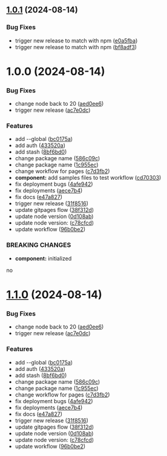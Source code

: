 ## [1.0.1](https://github.com/kzinthant-d3v/helpers/compare/v1.0.0...v1.0.1) (2024-08-14)


### Bug Fixes

* trigger new release to match with npm ([e0a5fba](https://github.com/kzinthant-d3v/helpers/commit/e0a5fba5686f07bf28dfc01ff18abda7d6752794))
* trigger new release to match with npm ([bf8adf3](https://github.com/kzinthant-d3v/helpers/commit/bf8adf3f1a1a0cab3f3cddea0de6eb3d3ea9d197))

# 1.0.0 (2024-08-14)


### Bug Fixes

* change node back to 20 ([aed0ee6](https://github.com/kzinthant-d3v/helpers/commit/aed0ee6b7f0f9568cc75fbedc741019e2bb8231d))
* trigger new release ([ac7e0dc](https://github.com/kzinthant-d3v/helpers/commit/ac7e0dc1ce337ccc5c234a49eefd44749d981032))


### Features

* add --global ([bc0175a](https://github.com/kzinthant-d3v/helpers/commit/bc0175a23748a49651ce1b7c8c6674fbfa8c6d39))
* add auth ([433520a](https://github.com/kzinthant-d3v/helpers/commit/433520a0f81c928bd9b771c115dcc608a26fd15d))
* add stash ([8bf6bd0](https://github.com/kzinthant-d3v/helpers/commit/8bf6bd00d36422e405a92279cf27adcf6762bf89))
* change package name ([586c09c](https://github.com/kzinthant-d3v/helpers/commit/586c09cea6965d9f54fdf4e74003b766f50d684a))
* change package name ([1c955ec](https://github.com/kzinthant-d3v/helpers/commit/1c955ec57bfc715047d5cd3c13db39bc45e8b57f))
* change workflow for pages ([c7d3fb2](https://github.com/kzinthant-d3v/helpers/commit/c7d3fb2e8aed5878281ab9029cbf5960c514bbe3))
* **component:** add samples files to test workflow ([cd70303](https://github.com/kzinthant-d3v/helpers/commit/cd70303430e09de2dde31fdfec9c037ecc360efa))
* fix deployment bugs ([4afe942](https://github.com/kzinthant-d3v/helpers/commit/4afe942078fa9bc0455df316195bf0d768ebea8c))
* fix deployments ([aece7b4](https://github.com/kzinthant-d3v/helpers/commit/aece7b44e3d5c97f86f49307916119ff06d63f0b))
* fix docs ([e47a827](https://github.com/kzinthant-d3v/helpers/commit/e47a8273c6532642ef7db3675355000398859bfb))
* trigger new release ([31f8516](https://github.com/kzinthant-d3v/helpers/commit/31f85168d590bccdb612a3e10de7211fb2c164b7))
* update gitpages flow ([38f312d](https://github.com/kzinthant-d3v/helpers/commit/38f312daea985730c6a2b8c07eb8f013449691f8))
* update node version ([0d108ab](https://github.com/kzinthant-d3v/helpers/commit/0d108ab0887eb1c7f17ec46811c4b1be075ebf64))
* update node version: ([c78cfcd](https://github.com/kzinthant-d3v/helpers/commit/c78cfcd006b2aba73e98e5f60b1e0f3a7a3b7c55))
* update workflow ([96b0be2](https://github.com/kzinthant-d3v/helpers/commit/96b0be202a5476b4b5b7e93172c051963279baee))


### BREAKING CHANGES

* **component:** initialized

no

# [1.1.0](https://github.com/kzinthant-d3v/helpers/compare/v1.0.0...v1.1.0) (2024-08-14)


### Bug Fixes

* change node back to 20 ([aed0ee6](https://github.com/kzinthant-d3v/helpers/commit/aed0ee6b7f0f9568cc75fbedc741019e2bb8231d))
* trigger new release ([ac7e0dc](https://github.com/kzinthant-d3v/helpers/commit/ac7e0dc1ce337ccc5c234a49eefd44749d981032))


### Features

* add --global ([bc0175a](https://github.com/kzinthant-d3v/helpers/commit/bc0175a23748a49651ce1b7c8c6674fbfa8c6d39))
* add auth ([433520a](https://github.com/kzinthant-d3v/helpers/commit/433520a0f81c928bd9b771c115dcc608a26fd15d))
* add stash ([8bf6bd0](https://github.com/kzinthant-d3v/helpers/commit/8bf6bd00d36422e405a92279cf27adcf6762bf89))
* change package name ([586c09c](https://github.com/kzinthant-d3v/helpers/commit/586c09cea6965d9f54fdf4e74003b766f50d684a))
* change package name ([1c955ec](https://github.com/kzinthant-d3v/helpers/commit/1c955ec57bfc715047d5cd3c13db39bc45e8b57f))
* change workflow for pages ([c7d3fb2](https://github.com/kzinthant-d3v/helpers/commit/c7d3fb2e8aed5878281ab9029cbf5960c514bbe3))
* fix deployment bugs ([4afe942](https://github.com/kzinthant-d3v/helpers/commit/4afe942078fa9bc0455df316195bf0d768ebea8c))
* fix deployments ([aece7b4](https://github.com/kzinthant-d3v/helpers/commit/aece7b44e3d5c97f86f49307916119ff06d63f0b))
* fix docs ([e47a827](https://github.com/kzinthant-d3v/helpers/commit/e47a8273c6532642ef7db3675355000398859bfb))
* trigger new release ([31f8516](https://github.com/kzinthant-d3v/helpers/commit/31f85168d590bccdb612a3e10de7211fb2c164b7))
* update gitpages flow ([38f312d](https://github.com/kzinthant-d3v/helpers/commit/38f312daea985730c6a2b8c07eb8f013449691f8))
* update node version ([0d108ab](https://github.com/kzinthant-d3v/helpers/commit/0d108ab0887eb1c7f17ec46811c4b1be075ebf64))
* update node version: ([c78cfcd](https://github.com/kzinthant-d3v/helpers/commit/c78cfcd006b2aba73e98e5f60b1e0f3a7a3b7c55))
* update workflow ([96b0be2](https://github.com/kzinthant-d3v/helpers/commit/96b0be202a5476b4b5b7e93172c051963279baee))
